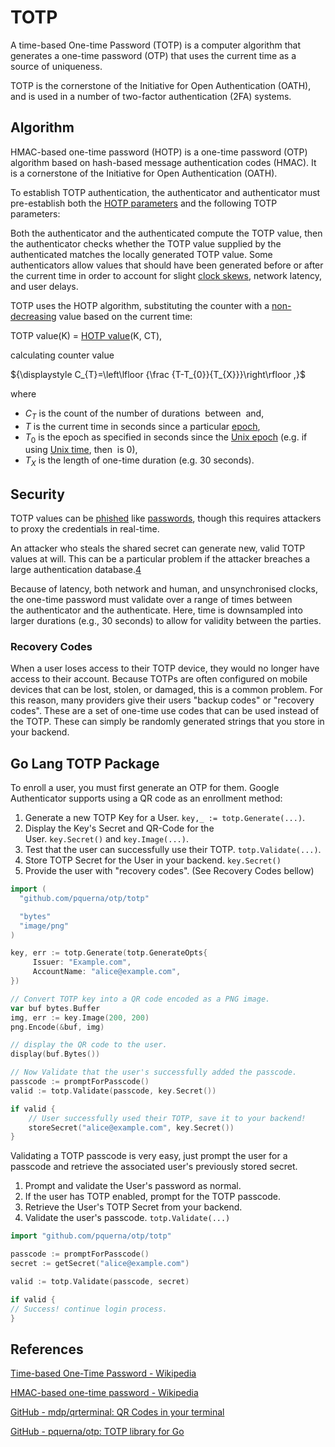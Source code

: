 # TOTP

A time-based One-time Password (TOTP) is a computer algorithm that generates a one-time password (OTP) that uses the current time as a source of uniqueness.

TOTP is the cornerstone of the Initiative for Open Authentication (OATH), and is used in a number of two-factor authentication (2FA) systems.

## Algorithm

HMAC-based one-time password (HOTP) is a one-time password (OTP) algorithm based on hash-based message authentication codes (HMAC). It is a cornerstone of the Initiative for Open Authentication (OATH).

To establish TOTP authentication, the authenticator and authenticator must pre-establish both the [HOTP parameters](https://en.wikipedia.org/wiki/HMAC-based_One-time_Password_algorithm#parameters) and the following TOTP parameters:

Both the authenticator and the authenticated compute the TOTP value, then the authenticator checks whether the TOTP value supplied by the authenticated matches the locally generated TOTP value. Some authenticators allow values that should have been generated before or after the current time in order to account for slight [clock skews](https://en.wikipedia.org/wiki/Clock_skew), network latency, and user delays.

TOTP uses the HOTP algorithm, substituting the counter with a [non-decreasing](https://en.wikipedia.org/wiki/Increasing) value based on the current time:

TOTP value(K) = [HOTP value](https://en.wikipedia.org/wiki/HMAC-based_One-time_Password_Algorithm#Definition)(K, CT),

calculating counter value

${\displaystyle C_{T}=\left\lfloor {\frac {T-T_{0}}{T_{X}}}\right\rfloor ,}$

where

- $C_T$ is the count of the number of durations  between  and,
- $T$ is the current time in seconds since a particular [epoch](https://en.wikipedia.org/wiki/Epoch),
- $T_0$ is the epoch as specified in seconds since the [Unix epoch](https://en.wikipedia.org/wiki/Unix_epoch) (e.g. if using [Unix time](https://en.wikipedia.org/wiki/Unix_time), then  is 0),
- $T_X$ is the length of one-time duration (e.g. 30 seconds).

## Security

TOTP values can be [phished](https://en.wikipedia.org/wiki/Phishing) like [passwords](https://en.wikipedia.org/wiki/Password), though this requires attackers to proxy the credentials in real-time.

An attacker who steals the shared secret can generate new, valid TOTP values at will. This can be a particular problem if the attacker breaches a large authentication database.[4](https://en.wikipedia.org/wiki/Time-based_One-Time_Password#cite_note-4)

Because of latency, both network and human, and unsynchronised clocks, the one-time password must validate over a range of times between the authenticator and the authenticate. Here, time is downsampled into larger durations (e.g., 30 seconds) to allow for validity between the parties. 

### **Recovery Codes**

When a user loses access to their TOTP device, they would no longer have access to their account. Because TOTPs are often configured on mobile devices that can be lost, stolen, or damaged, this is a common problem. For this reason, many providers give their users "backup codes" or "recovery codes". These are a set of one-time use codes that can be used instead of the TOTP. These can simply be randomly generated strings that you store in your backend.

## Go Lang TOTP Package

To enroll a user, you must first generate an OTP for them.  Google Authenticator supports using a QR code as an enrollment method:

1. Generate a new TOTP Key for a User. `key,_ := totp.Generate(...)`.
2. Display the Key's Secret and QR-Code for the User. `key.Secret()` and `key.Image(...)`.
3. Test that the user can successfully use their TOTP. `totp.Validate(...)`.
4. Store TOTP Secret for the User in your backend. `key.Secret()`
5. Provide the user with "recovery codes". (See Recovery Codes bellow)

```go
import (
  "github.com/pquerna/otp/totp"

  "bytes"
  "image/png"
)

key, err := totp.Generate(totp.GenerateOpts{
     Issuer: "Example.com",
     AccountName: "alice@example.com",
})

// Convert TOTP key into a QR code encoded as a PNG image.
var buf bytes.Buffer
img, err := key.Image(200, 200)
png.Encode(&buf, img)

// display the QR code to the user.
display(buf.Bytes())

// Now Validate that the user's successfully added the passcode.
passcode := promptForPasscode()
valid := totp.Validate(passcode, key.Secret())

if valid {
	// User successfully used their TOTP, save it to your backend!
	storeSecret("alice@example.com", key.Secret())
}
```

Validating a TOTP passcode is very easy, just prompt the user for a passcode
and retrieve the associated user's previously stored secret.

1. Prompt and validate the User's password as normal.
2. If the user has TOTP enabled, prompt for the TOTP passcode.
3. Retrieve the User's TOTP Secret from your backend.
4. Validate the user's passcode. `totp.Validate(...)`

```go
import "github.com/pquerna/otp/totp"

passcode := promptForPasscode()
secret := getSecret("alice@example.com")

valid := totp.Validate(passcode, secret)

if valid {
// Success! continue login process.
}
```

## References

[Time-based One-Time Password - Wikipedia](https://en.wikipedia.org/wiki/Time-based_One-Time_Password)

[HMAC-based one-time password - Wikipedia](https://en.wikipedia.org/wiki/HMAC-based_one-time_password#parameters)

[GitHub - mdp/qrterminal: QR Codes in your terminal](https://github.com/mdp/qrterminal)

[GitHub - pquerna/otp: TOTP library for Go](https://github.com/pquerna/otp)